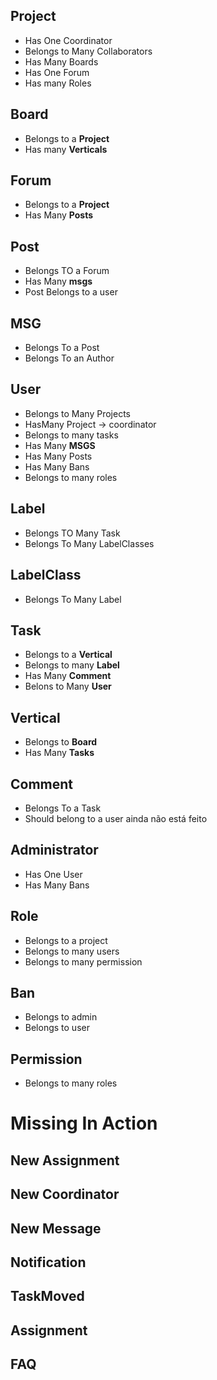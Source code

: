 ## Project

- Has One Coordinator
- Belongs to Many Collaborators
- Has Many Boards
- Has One Forum
- Has many Roles

## Board

- Belongs to a **Project**
- Has many **Verticals**

## Forum 

- Belongs to a **Project**
- Has Many **Posts**

## Post

- Belongs TO a Forum
- Has Many **msgs**
- Post Belongs to a user
## MSG

- Belongs To a Post
- Belongs To an Author

## User

- Belongs to Many Projects  
- HasMany Project -> coordinator
- Belongs to many tasks 
- Has Many **MSGS**
- Has Many Posts
- Has Many Bans
- Belongs to many roles

## Label

- Belongs TO Many Task
- Belongs To Many LabelClasses

## LabelClass 

- Belongs To Many Label

## Task

- Belongs to a **Vertical**
- Belongs to many **Label**
- Has Many **Comment**
- Belons to Many **User**

## Vertical 
- Belongs to **Board**
- Has Many **Tasks**

## Comment 
- Belongs To a Task
- Should belong to a user ainda não está feito

## Administrator 

- Has One User
- Has Many Bans

## Role 

- Belongs to a project
- Belongs to many users
- Belongs to many permission
## Ban
- Belongs to admin
- Belongs to user

## Permission
- Belongs to many roles
# Missing In Action

## New Assignment
## New Coordinator
## New Message
## Notification
## TaskMoved
## Assignment

## FAQ
